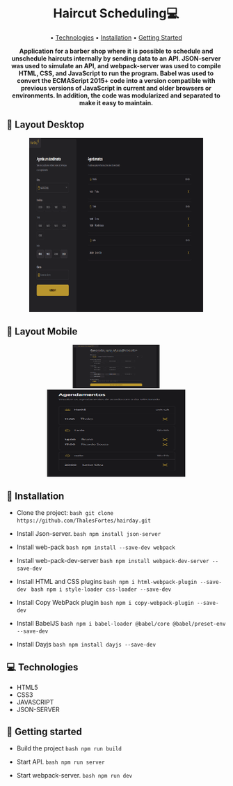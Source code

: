 <h1 align="center" style="font-weight: bold;">Haircut Scheduling💻</h1>

<p align="center">
 • <a href="#tech">Technologies</a> • 
 <a href="installation">Installation</a> • 
 <a href="#started">Getting Started</a> 
</p>

<p align="center">
    <b>
      Application for a barber shop where it is possible to schedule and unschedule haircuts internally by sending data to an API. JSON-server was used to simulate an API, and webpack-server was used to compile HTML, CSS, and JavaScript to run the program. Babel was used to convert the ECMAScript 2015+ code into a version compatible with previous versions of JavaScript in current and older browsers or environments. In addition, the code was modularized and separated to make it easy to maintain.
    </b>
</p>

<h2 id="layout">🎨 Layout Desktop</h2>

<p align="center">
      <img src="./readme-images/desktop.png" alt="Imagem da pagina demonstrando como ela e" width="400px" height="400px">
</p>

<h2 id="layout">🎨 Layout Mobile</h2>

<p align="center">
      <img src="./readme-images/mobile_0.png" alt="Imagem da pagina demonstrando como ela e" width="200px" height="100px">
      <img src="./readme-images/mobile_1.png" alt="Imagem da pagina demonstrando como ela e" width="318px" height="200px">
</p>

<h2 id="installation">📱 Installation</h2>

- Clone the project: 
```bash git clone https://github.com/ThalesFortes/hairday.git ```

- Install Json-server.
```bash npm install json-server```

- Install web-pack
```bash npm install --save-dev webpack```

- Install web-pack-dev-server
```bash npm install webpack-dev-server --save-dev```

- Install HTML and CSS plugins
```bash npm i html-webpack-plugin --save-dev ```
```bash npm i style-loader css-loader --save-dev```

- Install Copy WebPack plugin
```bash npm i copy-webpack-plugin --save-dev ```

- Install BabelJS
```bash npm i babel-loader @babel/core @babel/preset-env --save-dev ```

- Install Dayjs
```bash npm install dayjs --save-dev ```

<h2 id="tech">💻 Technologies</h2>

- HTML5
- CSS3
- JAVASCRIPT
- JSON-SERVER

<h2 id="started">🚀 Getting started</h2>

- Build the project
```bash npm run build ```

- Start API.
```bash npm run server ```

- Start webpack-server.
```bash npm run dev ```
